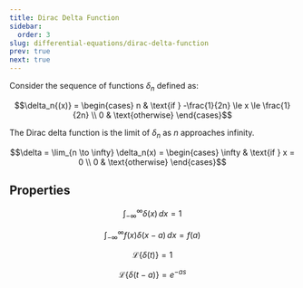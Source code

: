 ```yaml
---
title: Dirac Delta Function
sidebar:
  order: 3
slug: differential-equations/dirac-delta-function
prev: true
next: true
---
```


Consider the sequence of functions $\delta_n$ defined as:

```math
\delta_n{(x)} = \begin{cases}
n & \text{if } -\frac{1}{2n} \le x \le \frac{1}{2n} \\
0 & \text{otherwise}
\end{cases}
```

The Dirac delta function is the limit of $\delta_n$ as $n$ approaches infinity.

```math
\delta = \lim_{n \to \infty} \delta_n(x) = \begin{cases}
\infty & \text{if } x = 0 \\
0 & \text{otherwise}
\end{cases}
```

## Properties

```math
\int_{-\infty}^{\infty} \delta(x) \, dx = 1
```

```math
\int_{-\infty}^{\infty} f(x)\delta(x-a) \, dx = f(a)
```

```math
\mathcal{L}\{\delta(t)\} = 1
```

```math
\mathcal{L}\{\delta(t-a)\} = e^{-as}
```
